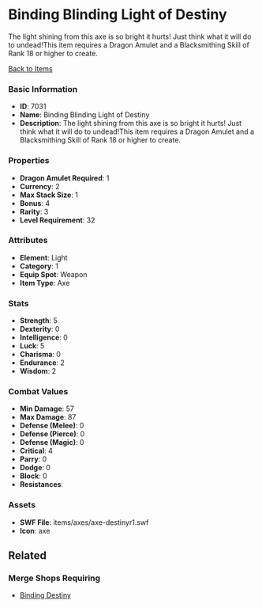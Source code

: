 # Binding Blinding Light of Destiny

The light shining from this axe is so bright it hurts! Just think what it will do to undead!This item requires a Dragon Amulet and a Blacksmithing Skill of Rank 18 or higher to create.

[Back to Items](../items.md)

### Basic Information

- **ID**: 7031
- **Name**: Binding Blinding Light of Destiny
- **Description**: The light shining from this axe is so bright it hurts! Just think what it will do to undead!This item requires a Dragon Amulet and a Blacksmithing Skill of Rank 18 or higher to create.

### Properties

- **Dragon Amulet Required**: 1
- **Currency**: 2
- **Max Stack Size**: 1
- **Bonus**: 4
- **Rarity**: 3
- **Level Requirement**: 32

### Attributes

- **Element**: Light
- **Category**: 1
- **Equip Spot**: Weapon
- **Item Type**: Axe

### Stats

- **Strength**: 5
- **Dexterity**: 0
- **Intelligence**: 0
- **Luck**: 5
- **Charisma**: 0
- **Endurance**: 2
- **Wisdom**: 2

### Combat Values

- **Min Damage**: 57
- **Max Damage**: 87
- **Defense (Melee)**: 0
- **Defense (Pierce)**: 0
- **Defense (Magic)**: 0
- **Critical**: 4
- **Parry**: 0
- **Dodge**: 0
- **Block**: 0
- **Resistances**: 

### Assets

- **SWF File**: items/axes/axe-destinyr1.swf
- **Icon**: axe

## Related

### Merge Shops Requiring

- [Binding Destiny](../merge-shops/113-binding-destiny.md)

